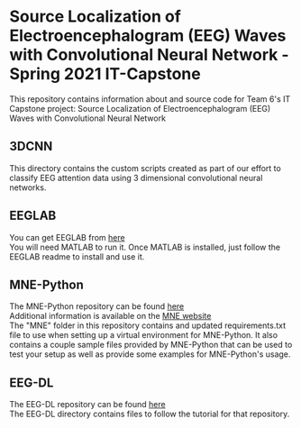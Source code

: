 # Source Localization of Electroencephalogram (EEG) Waves with Convolutional Neural Network - Spring 2021 IT-Capstone

This repository contains information about and source code for Team 6's IT Capstone project: Source Localization of Electroencephalogram (EEG) Waves with Convolutional Neural Network

## 3DCNN

This directory contains the custom scripts created as part of our effort to classify EEG attention data using 3 dimensional convolutional neural networks.

## EEGLAB

You can get EEGLAB from [here](https://github.com/sccn/eeglab)  
You will need MATLAB to run it. Once MATLAB is installed, just follow the EEGLAB readme to install and use it.

## MNE-Python

The MNE-Python repository can be found [here](https://github.com/mne-tools/mne-python)  
Additional information is available on the [MNE website](https://mne.tools/stable/index.html)  
The "MNE" folder in this repository contains and updated requirements.txt file to use when setting up a virtual environment for MNE-Python. It also contains a couple sample files provided by MNE-Python that can be used to test your setup as well as provide some examples for MNE-Python's usage.

## EEG-DL

The EEG-DL repository can be found [here](https://github.com/superbrucejia/EEG-DL)  
The EEG-DL directory contains files to follow the tutorial for that repository.
